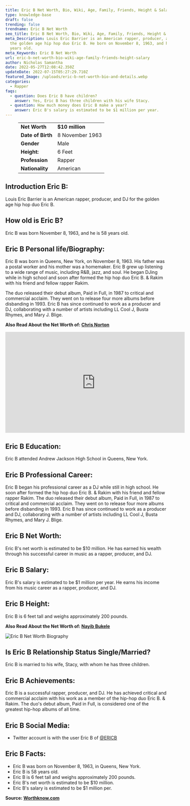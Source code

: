 ```yaml
---
title: Eric B Net Worth, Bio, Wiki, Age, Family, Friends, Height & Salary
type: knowledge-base
draft: false
trending: false
trendname: Eric B Net Worth
seo_title: Eric B Net Worth, Bio, Wiki, Age, Family, Friends, Height & Salary -  Wothknow
meta_Description: Louis Eric Barrier is an American rapper, producer, and DJ for
  the golden age hip hop duo Eric B. He born on November 8, 1963, and he is 58
  years old.
meta_Keywords: Eric B Net Worth
url: eric-b-net-worth-bio-wiki-age-family-friends-height-salary
author: Nicholas Samantha
date: 2022-05-27T12:08:42.350Z
updateDate: 2022-07-15T05:27:29.710Z
featured_Image: /uploads/eric-b-net-worth-bio-and-details.webp
categories:
  - Rapper
faqs:
  - question: Does Eric B have children?
    answer: Yes, Eric B has three children with his wife Stacy.
  - question: How much money does Eric B make a year?
    answer: Eric B's salary is estimated to be $1 million per year.
---
```

<figure class="wp-block-table is-style-stripes">
  <table>
    <tbody>
      <tr>
        <td>
          <strong>Net Worth</strong>
        </td>
        <td>
          <strong>$10 million</strong>
        </td>
      </tr>
      <tr>
        <td>
          <strong>Date of Birth</strong>
        </td>
        <td>8 November 1963</td>
      </tr>
      <tr>
        <td>
          <strong>Gender</strong>
        </td>
        <td>Male</td>
      </tr>
      <tr>
        <td>
          <strong>Height:</strong>
        </td>
        <td>6 Feet</td>
      </tr>
      <tr>
        <td>
          <strong>Profession</strong>
        </td>
        <td>Rapper</td>
      </tr>
      <tr>
        <td>
          <strong>Nationality</strong>
        </td>
        <td>American</td>
      </tr>
    </tbody>
  </table>
</figure>

## **Introduction Eric B:**

Louis Eric Barrier is an American rapper, producer, and DJ for the golden age hip hop duo Eric B.

## **How old is Eric B?**

Eric B was born November 8, 1963, and he is 58 years old.

## **Eric B Personal life/Biography:**

Eric B was born in Queens, New York, on November 8, 1963. His father was a postal worker and his mother was a homemaker. Eric B grew up listening to a wide range of music, including R&B, jazz, and soul. He began DJing while in high school and soon after formed the hip hop duo Eric B. & Rakim with his friend and fellow rapper Rakim.

The duo released their debut album, Paid in Full, in 1987 to critical and commercial acclaim. They went on to release four more albums before disbanding in 1993. Eric B has since continued to work as a producer and DJ, collaborating with a number of artists including LL Cool J, Busta Rhymes, and Mary J. Blige.

**Also Read About the Net Worth of: <a href="https://worthknow.com/chris-norton-net-worth-bio-wiki-age-family-friends-height-salary/" target="_blank" rel="noopener">Chris Norton</a>**

<iframe width="560" height="315" src="https://www.youtube.com/embed/JR2j5q39lrw" title="YouTube video player" frameborder="0" allow="accelerometer; autoplay; clipboard-write; encrypted-media; gyroscope; picture-in-picture" allowfullscreen></iframe>

## **Eric B Education:**

Eric B attended Andrew Jackson High School in Queens, New York.

## **Eric B Professional Career:**

Eric B began his professional career as a DJ while still in high school. He soon after formed the hip hop duo Eric B. & Rakim with his friend and fellow rapper Rakim. The duo released their debut album, Paid in Full, in 1987 to critical and commercial acclaim. They went on to release four more albums before disbanding in 1993. Eric B has since continued to work as a producer and DJ, collaborating with a number of artists including LL Cool J, Busta Rhymes, and Mary J. Blige.

## **Eric B Net Worth:**

Eric B's net worth is estimated to be $10 million. He has earned his wealth through his successful career in music as a rapper, producer, and DJ.

## **Eric B Salary:**

Eric B's salary is estimated to be $1 million per year. He earns his income from his music career as a rapper, producer, and DJ.

## **Eric B Height:**

Eric B is 6 feet tall and weighs approximately 200 pounds.

**Also Read About the Net Worth of: <a href="https://worthknow.com/nayib-bukele-net-worth-bio-wiki-age-family-friends-height-salary/" target="_blank" rel="noopener">Nayib Bukele</a>**

![Eric B Net Worth Biography](/uploads/eric-b-net-worth.webp)

## **Is Eric B Relationship Status Single/Married?**

Eric B is married to his wife, Stacy, with whom he has three children.

## **Eric B Achievements:**

Eric B is a successful rapper, producer, and DJ. He has achieved critical and commercial acclaim with his work as a member of the hip-hop duo Eric B. & Rakim. The duo's debut album, Paid in Full, is considered one of the greatest hip-hop albums of all time.

## **Eric B Social Media:**

* Twitter account is with the user Eric B of <a href="https://twitter.com/ericb" target="_blank" rel="nofollow" rel="noopener">@ERICB</a>

## **Eric B Facts:**

* Eric B was born on November 8, 1963, in Queens, New York.
* Eric B is 58 years old.
* Eric B is 6 feet tall and weighs approximately 200 pounds.
* Eric B's net worth is estimated to be $10 million.
* Eric B's salary is estimated to be $1 million per.

**Source: <a href="https://worthknow.com/" target="_blank" rel="noopener">Worthknow.com</a>**